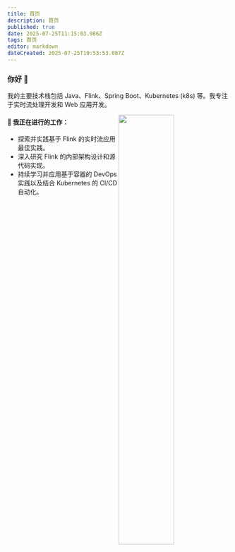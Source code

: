 ```yaml
---
title: 首页
description: 首页
published: true
date: 2025-07-25T11:15:03.986Z
tags: 首页
editor: markdown
dateCreated: 2025-07-25T10:53:53.087Z
---
```


### 你好 👋

我的主要技术栈包括 Java、Flink、Spring Boot、Kubernetes (k8s) 等。我专注于实时流处理开发和 Web 应用开发。

<img width="50%" align="right" src="https://github-readme-stats.vercel.app/api?username=liboshuai01&show_icons=true&hide_border=true" />

#### 🌱 我正在进行的工作：
- 探索并实践基于 Flink 的实时流应用最佳实践。
- 深入研究 Flink 的内部架构设计和源代码实现。
- 持续学习并应用基于容器的 DevOps 实践以及结合 Kubernetes 的 CI/CD 自动化。
